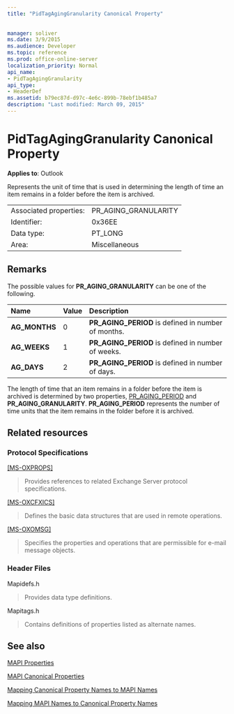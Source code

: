 ```yaml
---
title: "PidTagAgingGranularity Canonical Property"
 
 
manager: soliver
ms.date: 3/9/2015
ms.audience: Developer
ms.topic: reference
ms.prod: office-online-server
localization_priority: Normal
api_name:
- PidTagAgingGranularity
api_type:
- HeaderDef
ms.assetid: b79ec87d-d97c-4e6c-899b-78ebf1b485a7
description: "Last modified: March 09, 2015"
---
```


# PidTagAgingGranularity Canonical Property

  
  
**Applies to**: Outlook 
  
Represents the unit of time that is used in determining the length of time an item remains in a folder before the item is archived.
  
|||
|:-----|:-----|
|Associated properties:  <br/> |PR_AGING_GRANULARITY  <br/> |
|Identifier:  <br/> |0x36EE  <br/> |
|Data type:  <br/> |PT_LONG  <br/> |
|Area:  <br/> |Miscellaneous  <br/> |
   
## Remarks

The possible values for **PR_AGING_GRANULARITY** can be one of the following. 
  
|**Name**|**Value**|**Description**|
|:-----|:-----|:-----|
|**AG_MONTHS** <br/> |0  <br/> |**PR_AGING_PERIOD** is defined in number of months.  <br/> |
|**AG_WEEKS** <br/> |1  <br/> |**PR_AGING_PERIOD** is defined in number of weeks.  <br/> |
|**AG_DAYS** <br/> |2  <br/> |**PR_AGING_PERIOD** is defined in number of days.  <br/> |
   
The length of time that an item remains in a folder before the item is archived is determined by two properties, [PR_AGING_PERIOD](pidtagagingperiod-canonical-property.md) and **PR_AGING_GRANULARITY**. **PR_AGING_PERIOD** represents the number of time units that the item remains in the folder before it is archived. 
  
## Related resources

### Protocol Specifications

[[MS-OXPROPS]](http://msdn.microsoft.com/library/f6ab1613-aefe-447d-a49c-18217230b148%28Office.15%29.aspx)
  
> Provides references to related Exchange Server protocol specifications.
    
[[MS-OXCFXICS]](http://msdn.microsoft.com/library/b9752f3d-d50d-44b8-9e6b-608a117c8532%28Office.15%29.aspx)
  
> Defines the basic data structures that are used in remote operations.
    
[[MS-OXOMSG]](http://msdn.microsoft.com/library/daa9120f-f325-4afb-a738-28f91049ab3c%28Office.15%29.aspx)
  
> Specifies the properties and operations that are permissible for e-mail message objects.
    
### Header Files

Mapidefs.h
  
> Provides data type definitions.
    
Mapitags.h
  
> Contains definitions of properties listed as alternate names.
    
## See also



[MAPI Properties](mapi-properties.md)
  
[MAPI Canonical Properties](mapi-canonical-properties.md)
  
[Mapping Canonical Property Names to MAPI Names](mapping-canonical-property-names-to-mapi-names.md)
  
[Mapping MAPI Names to Canonical Property Names](mapping-mapi-names-to-canonical-property-names.md)

